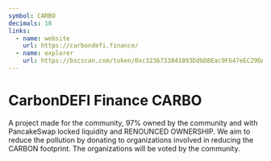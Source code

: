 ```yaml
---
symbol: CARBO
decimals: 18
links:
  - name: website
    url: https://carbondefi.finance/
  - name: explorer
    url: https://bscscan.com/token/0xc3236733841893DdbD8Eac9F647eEC29DA63F400
---
```


# CarbonDEFI Finance CARBO

A project made for the community, 97% owned by the community and with PancakeSwap locked liquidity and RENOUNCED OWNERSHIP. We aim to reduce the pollution by donating to organizations involved in reducing the CARBON footprint. The organizations will be voted by the community.
